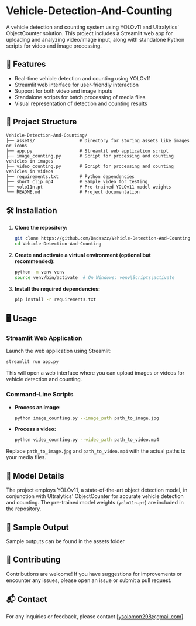 # Vehicle-Detection-And-Counting
A vehicle detection and counting system using YOLOv11 and Ultralytics' ObjectCounter solution. This project includes a Streamlit web app for uploading and analyzing video/image input, along with standalone Python scripts for video and image processing.

## 🚀 Features

- Real-time vehicle detection and counting using YOLOv11
- Streamlit web interface for user-friendly interaction
- Support for both video and image inputs
- Standalone scripts for batch processing of media files
- Visual representation of detection and counting results

## 📁 Project Structure

```
Vehicle-Detection-And-Counting/
├── assets/                 # Directory for storing assets like images or icons
├── app.py                  # Streamlit web application script
├── image_counting.py       # Script for processing and counting vehicles in images
├── video_counting.py       # Script for processing and counting vehicles in videos
├── requirements.txt        # Python dependencies
├── short_clip.mp4          # Sample video for testing
├── yolo11n.pt              # Pre-trained YOLOv11 model weights
└── README.md               # Project documentation
```

## 🛠️ Installation

1. **Clone the repository:**
   ```bash
   git clone https://github.com/Badaszz/Vehicle-Detection-And-Counting.git
   cd Vehicle-Detection-And-Counting
   ```

2. **Create and activate a virtual environment (optional but recommended):**
   ```bash
   python -m venv venv
   source venv/bin/activate  # On Windows: venv\Scripts\activate
   ```

3. **Install the required dependencies:**
   ```bash
   pip install -r requirements.txt
   ```

## 🖥️ Usage

### Streamlit Web Application

Launch the web application using Streamlit:
```bash
streamlit run app.py
```

This will open a web interface where you can upload images or videos for vehicle detection and counting.

### Command-Line Scripts

- **Process an image:**
  ```bash
  python image_counting.py --image_path path_to_image.jpg
  ```

- **Process a video:**
  ```bash
  python video_counting.py --video_path path_to_video.mp4
  ```

Replace `path_to_image.jpg` and `path_to_video.mp4` with the actual paths to your media files.

## 🧠 Model Details

The project employs YOLOv11, a state-of-the-art object detection model, in conjunction with Ultralytics' ObjectCounter for accurate vehicle detection and counting. The pre-trained model weights (`yolo11n.pt`) are included in the repository.

## 📸 Sample Output

Sample outputs can be found in the assets folder

## 🤝 Contributing

Contributions are welcome! If you have suggestions for improvements or encounter any issues, please open an issue or submit a pull request.

## 📬 Contact

For any inquiries or feedback, please contact [ysolomon298@gmail.com].
